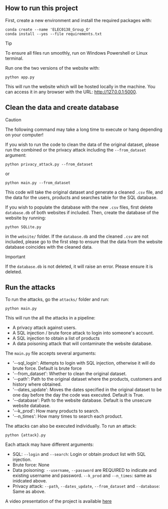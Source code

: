 ## How to run this project

First, create a new environment and install the required packages with:
```
conda create --name 'ELEC0138_Group_O'
conda install --yes --file requirements.txt
```
> [!TIP]
> To ensure all files run smoothly, run on Windows Powershell or Linux terminal.

Run one the two versions of the website with:
```
python app.py
```
This will run the website which will be hosted locally in the machine. You can access it in any browser with the URL: http://127.0.0.1:5000.

## Clean the data and create database

> [!CAUTION]
> The following command may take a long time to execute or hang depending on your computer!

If you wish to run the code to clean the data of the original dataset, please run the combined or the privacy attack including the `--from_dataset` argument:
```
python privacy_attack.py --from_dataset
```
or
```
python main.py --from_dataset
```
This code will take the original dataset and generate a cleaned `.csv` file, and the data for the users, products and searches table for the SQL database.

If you wish to populate the database with the new `.csv` files, first delete `database.db` of both websites if included. Then, create the database of the website by running:
```
python SQLite.py
```
in the `website/` folder. If the `database.db` and the cleaned `.csv` are not included, please go to the first step to ensure that the data from the website database coincides with the cleaned data.


> [!IMPORTANT]
> If the `database.db` is not deleted, it will raise an error. Please ensure it is deleted.

## Run the attacks

To run the attacks, go the `attacks/` folder and run:
```
python main.py
```

This will run the all the attacks in a pipeline:
- A privacy attack against users.
- A SQL injection / brute force attack to login into someone's account.
- A SQL injection to obtain a list of products
- A data poisoning attack that will contaminate the website database.

The `main.py` file accepts several arguments:
- '--sql_login': Attempts to login with SQL injection, otherwise it will do brute force. Default is brute force
- '--from_dataset': Whether to clean the original dataset.
- '--path': Path to the original dataset where the products, customers and history where obtained.
- '--dates_update': Moves the dates specified in the original dataset to be one day before the day the code was executed. Default is True.
- '--database': Path to the website database. Default is the unsecure website database.
- '--k_prod': How many products to search.
- '--n_times': How many times to search each product.

The attacks can also be executed individually. To run an attack:
```
python {attack}.py
```

Each attack may have different arguments:
- SQL: `--login` and `--search`: Login or obtain product list with SQL injection.
- Brute force: None
- Data poisoning: `--username`, `--password` are REQUIRED to indicate and existing username and password. `--k_prod` and `--n_times`: same as inidcated above.
- Privacy attack: `--path`, `--dates_update`, `--from_dataset` and `--database`: Same as above.

A video presentation of the project is available [here]()
